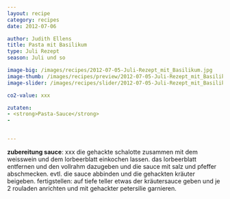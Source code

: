 ```yaml
---
layout: recipe
category: recipes
date: 2012-07-06

author: Judith Ellens
title: Pasta mit Basilikum
type: Juli Rezept
season: Juli und so

image-big: /images/recipes/2012-07-05-Juli-Rezept_mit_Basilikum.jpg
image-thumb: /images/recipes/preview/2012-07-05-Juli-Rezept_mit_Basilikum.jpg
image-slider: /images/recipes/slider/2012-07-05-Juli-Rezept_mit_Basilikum.jpg

co2-value: xxx

zutaten:
- <strong>Pasta-Sauce</strong>
-


---
```




**zubereitung sauce**:
xxx die gehackte schalotte zusammen mit dem weisswein und dem lorbeerblatt einkochen lassen.
das lorbeerblatt entfernen und den vollrahm dazugeben und die sauce mit salz und pfeffer abschmecken. evtl. die sauce abbinden und die gehackten kräuter beigeben.
fertigstellen:
auf tiefe teller etwas der kräutersauce geben und je 2 rouladen anrichten und mit gehackter petersilie garnieren.